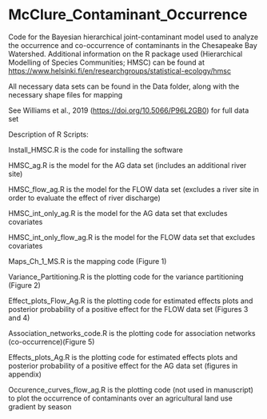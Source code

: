 # McClure_Contaminant_Occurrence
 Code for the Bayesian hierarchical joint-contaminant model used to analyze the occurrence and co-occurrence of contaminants in the Chesapeake Bay Watershed. Additional information on the R package used (Hierarchical Modelling of Species Communities; HMSC) can be found at https://www.helsinki.fi/en/researchgroups/statistical-ecology/hmsc
 


All necessary data sets can be found in the Data folder, along with the necessary shape files for mapping

See Williams et al., 2019 (https://doi.org/10.5066/P96L2GB0) for full data set 



Description of R Scripts:


Install_HMSC.R is the code for installing the software
 
 
HMSC_ag.R is the model for the AG data set (includes an additional river site)


HMSC_flow_ag.R is the model for the FLOW data set (excludes a river site in order to evaluate the effect of river discharge)


HMSC_int_only_ag.R is the model for the AG data set that excludes covariates


HMSC_int_only_flow_ag.R is the model for the FLOW data set that excludes covariates


Maps_Ch_1_MS.R is the mapping code (Figure 1)


Variance_Partitioning.R is the plotting code for the variance partitioning (Figure 2)


Effect_plots_Flow_Ag.R is the plotting code for estimated effects plots and posterior probability of a positive effect for the FLOW data set (Figures 3 and 4)


Association_networks_code.R is the plotting code for association networks (co-occurrence)(Figure 5)
 
 
Effects_plots_Ag.R is the plotting code for estimated effects plots and posterior probability of a positive effect for the AG data set (figures in appendix)


Occurence_curves_flow_ag.R is the plotting code (not used in manuscript) to plot the occurrence of contaminants over an agricultural land use gradient by season
